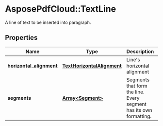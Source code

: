 ﻿# AsposePdfCloud::TextLine
A line of text to be inserted into paragraph.

## Properties
Name | Type | Description | Notes
------------ | ------------- | ------------- | -------------
**horizontal_alignment** | [**TextHorizontalAlignment**](TextHorizontalAlignment.md) | Line&#39;s horizontal alignment | [optional] 
**segments** | [**Array&lt;Segment&gt;**](Segment.md) | Segments that form the line. Every segment has its own formatting. | 


